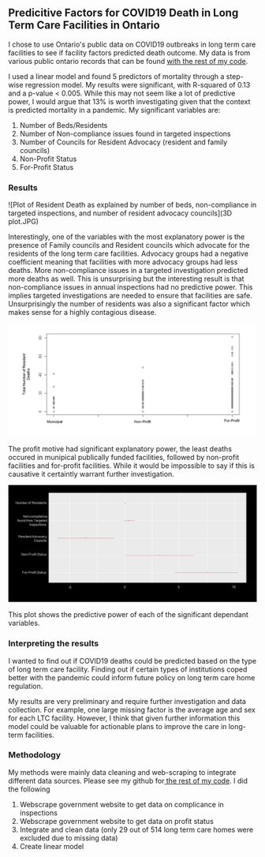 ## Predicitive Factors for COVID19 Death in Long Term Care Facilities in Ontario

I chose to use Ontario's public data on COVID19 outbreaks in long term care facilities to see if facility factors predicted death outcome. My data is from various public ontario records that can be found [with the rest of my code](https://github.com/raywoo32/BioHacks2021). 

I used a linear model and found 5 predictors of mortality through a step-wise regression model. My results were significant, with R-squared of 0.13 and a p-value < 0.005. While this may not seem like a lot of predictive power, I would argue that 13% is worth investigating given that the context is predicted mortality in a pandemic. My significant variables are: 

1. Number of Beds/Residents
2. Number of Non-compliance issues found in targeted inspections
3. Number of Councils for Resident Advocacy (resident and family councils) 
5. Non-Profit Status
6. For-Profit Status

### Results

![Plot of Resident Death as explained by number of beds, non-compliance in targeted inspections, and number of resident advocacy councils](3D plot.JPG)

Interestingly, one of the variables with the most explanatory power is the presence of Family councils and Resident councils which advocate for the residents of the long term care facilities. Advocacy groups had a negative coefficient meaning that facilities with more advocacy groups had less deaths. More non-compliance issues in a targeted investigation predicted more deaths as well. This is unsurprising but the interesting result is that non-compliance issues in annual inspections had no predictive power. This implies targeted investigations are needed to ensure that facilities are safe. Unsurprisingly the number of residents was also a significant factor which makes sense for a highly contagious disease. 

![Plot of Resident Death as explained by profit motive](profitModel.JPG)

The profit motive had significant explanatory power, the least deaths occured in munipical publically funded facilities, followed by non-profit facilities and for-profit facilities. While it would be impossible to say if this is causative it certaintly warrant further investigation. 

![Regression Model coefficients](regressionCoeff.JPG)

This plot shows the predictive power of each of the significant dependant variables. 

### Interpreting the results 

I wanted to find out if COVID19 deaths could be predicted based on the type of long term care facility. Finding out if certain types of institutions coped better with the pandemic could inform future policy on long term care home regulation. 

My results are very preliminary and require further investigation and data collection. For example, one large missing factor is the average age and sex for each LTC facility. However, I think that given further information this model could be valuable for actionable plans to improve the care in long-term facilities. 

### Methodology

My methods were mainly data cleaning and web-scraping to integrate different data sources. Please see my github for[ the rest of my code](https://github.com/raywoo32/BioHacks2021). I did the following

1. Webscrape government website to get data on complicance in inspections 
2. Webscrape government website to get data on profit status
3. Integrate and clean data (only 29 out of 514 long term care homes were excluded due to missing data) 
4. Create linear model 

